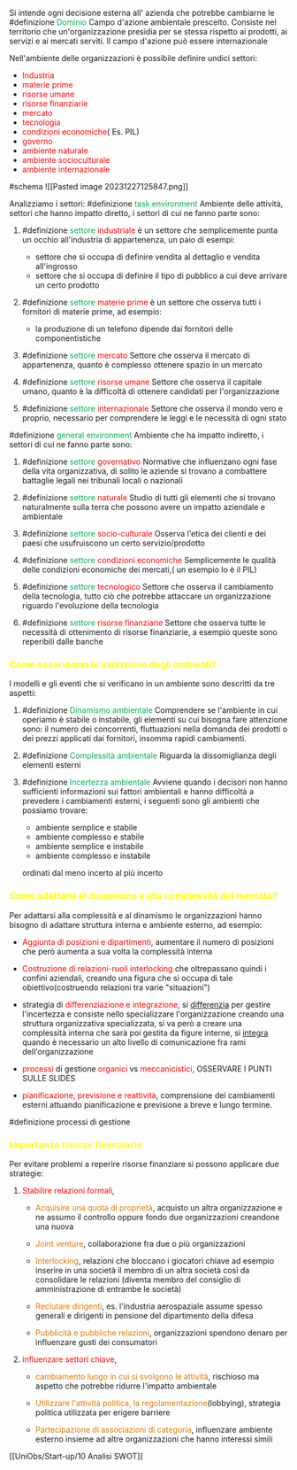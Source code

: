 Si intende ogni decisione esterna all' azienda che potrebbe cambiarne le
#definizione <font color="#00b050">Dominio</font>
 Campo d'azione ambientale prescelto. Consiste nel territorio che un'organizzazione presidia per se stessa rispetto ai prodotti, ai servizi e ai mercati serviti. Il campo d'azione può essere internazionale

Nell'ambiente delle organizzazioni è possibile definire undici settori:

- <font color="#ff0000">Industria</font>
- <font color="#ff0000">materie prime</font>
- <font color="#ff0000">risorse umane</font>
- <font color="#ff0000">risorse finanziarie</font>
- <font color="#ff0000">mercato</font>
- <font color="#ff0000">tecnologia</font>
- <font color="#ff0000">condizioni economiche</font>( Es. PIL)
- <font color="#ff0000">governo</font>
- <font color="#ff0000">ambiente naturale</font>
- <font color="#ff0000">ambiente socioculturale</font>
- <font color="#ff0000">ambiente internazionale</font>

#schema 
![[Pasted image 20231227125847.png]]

Analizziamo i settori:
#definizione <font color="#00b050">task environment</font>
 Ambiente delle attività, settori che hanno impatto diretto, i settori di cui ne fanno parte sono:
 
 1. #definizione <font color="#00b050">settore</font> <font color="#ff0000">industriale</font>
	  è un settore che semplicemente punta un occhio all'industria di appartenenza, un paio di esempi:
	  
	 - settore che si occupa di definire vendita al dettaglio e vendita all'ingrosso
	 - settore che si occupa di definire il tipo di pubblico a cui deve arrivare un certo prodotto

 2. #definizione <font color="#00b050">settore</font> <font color="#ff0000">materie prime</font>
      è un settore che osserva tutti i fornitori di materie prime, ad esempio:
      
      - la produzione di un telefono dipende dai fornitori delle componentistiche  
 
 3. #definizione <font color="#00b050">settore</font> <font color="#ff0000">mercato</font>
      Settore che osserva il mercato di appartenenza, quanto è complesso ottenere spazio in un mercato
 
 4. #definizione <font color="#00b050">settore</font> <font color="#ff0000">risorse umane</font>
     Settore che osserva il capitale umano, quanto è la difficoltà di ottenere candidati per l'organizzazione
 
 5. #definizione <font color="#00b050">settore</font> <font color="#ff0000">internazionale</font>
     Settore che osserva il mondo vero e proprio, necessario per comprendere le leggi e le necessità di ogni stato



#definizione <font color="#00b050">general environment</font>
 Ambiente che ha impatto indiretto, i settori di cui ne fanno parte sono:

1. #definizione <font color="#00b050">settore</font> <font color="#ff0000">governativo</font>
	Normative che influenzano ogni fase della vita organizzativa, di solito le aziende si trovano a combattere battaglie legali nei tribunali locali o nazionali

2. #definizione <font color="#00b050">settore</font> <font color="#ff0000">naturale</font>
	Studio di tutti gli elementi che si trovano naturalmente sulla terra che possono avere un impatto aziendale e ambientale

3. #definizione <font color="#00b050">settore</font> <font color="#ff0000">socio-culturale</font> 
	 Osserva l'etica dei clienti e dei paesi che usufruiscono un certo servizio/prodotto

4. #definizione <font color="#00b050">settore</font> <font color="#ff0000">condizioni economiche</font>
     Semplicemente le qualità delle condizioni economiche dei mercati,( un esempio lo è il PIL)

5. #definizione <font color="#00b050">settore</font> <font color="#ff0000">tecnologico</font>
	 Settore che osserva il cambiamento della tecnologia, tutto ciò che potrebbe attaccare un organizzazione riguardo l'evoluzione della tecnologia

6. #definizione <font color="#00b050">settore</font> <font color="#ff0000">risorse finanziarie</font>
	 Settore che osserva tutte le necessità di ottenimento di risorse finanziarie, a esempio queste sono reperibili dalle banche


### <font color="#ffff00">Come osserviamo la variazione degli ambienti?</font>
 
I modelli e gli eventi che si verificano in un ambiente sono descritti da tre aspetti:

1. #definizione <font color="#00b050">Dinamismo ambientale</font>
      Comprendere se l'ambiente in cui operiamo è stabile o instabile, gli elementi su cui bisogna fare attenzione sono: il numero dei concorrenti, fluttuazioni nella domanda dei prodotti o dei prezzi applicati dai fornitori, insomma rapidi cambiamenti.	 

2. #definizione <font color="#00b050">Complessità ambientale</font>
     Riguarda la dissomiglianza degli elementi esterni

3. #definizione <font color="#00b050">Incertezza ambientale</font>
	 Avviene quando i decisori non hanno sufficienti informazioni sui fattori ambientali e hanno difficoltà a prevedere i cambiamenti esterni, i seguenti sono gli ambienti che possiamo trovare:
	 
	 - ambiente semplice e stabile
	 - ambiente complesso e stabile
	 - ambiente semplice e instabile
	 - ambiente complesso e instabile
	 
     ordinati dal meno incerto al più incerto

### <font color="#ffff00">Come adattarsi al dinamismo e alla complessità del mercato?</font>

 Per adattarsi alla complessità e al dinamismo le organizzazioni hanno bisogno di adattare struttura interna e ambiente esterno, ad esempio:
 
 - <font color="#ff0000">Aggiunta di posizioni e dipartimenti</font>, aumentare il numero di posizioni che però aumenta a sua volta la complessità interna
 
 - <font color="#ff0000">Costruzione di relazioni-ruoli interlocking</font> che oltrepassano quindi i confini aziendali, creando una figura che si occupa di tale obiettivo(costruendo relazioni tra varie "situazioni")
 
 - strategia di <font color="#ff0000">differenziazione e integrazione</font>, si <u>differenzia</u> per gestire l'incertezza e consiste nello specializzare l'organizzazione creando una struttura organizzativa specializzata, si va però a creare una complessità interna che sarà poi gestita da figure interne, si <u>integra</u> quando è necessario un alto livello di comunicazione fra rami dell'organizzazione
 
 - <font color="#ff0000">processi</font> di gestione <font color="#ff0000">organici</font> vs <font color="#ff0000">meccanicistici</font>,
  OSSERVARE I PUNTI SULLE SLIDES


 - <font color="#ff0000">pianificazione, previsione e reattività</font>, comprensione dei cambiamenti esterni attuando pianificazione e previsione a breve e lungo termine. 


#definizione processi di gestione

### <font color="#ffff00">Importanza risorse finanziarie</font>


Per evitare problemi a reperire risorse finanziare si possono applicare due strategie:
1. <font color="#ff0000">Stabilire relazioni formali</font>,
	- <font color="#de7802">Acquisire una quota di proprietà</font>, acquisto un altra organizzazione e ne assumo il controllo oppure fondo due organizzazioni creandone una nuova
	
	- <font color="#de7802">Joint venture</font>, collaborazione fra due o più organizzazioni
	
	- <font color="#de7802">Interlocking</font>, relazioni che bloccano i giocatori chiave ad esempio inserire in una società il membro di un altra società così da consolidare le relazioni (diventa membro del consiglio di amministrazione di entrambe le società)
	
	- <font color="#de7802">Reclutare dirigenti</font>, es. l'industria aerospaziale assume spesso generali e dirigenti in pensione del dipartimento della difesa
	
	- <font color="#de7802">Pubblicità e pubbliche relazioni</font>, organizzazioni spendono denaro per influenzare gusti dei consumatori
 
2. <font color="#ff0000">influenzare settori chiave</font>,
	- <font color="#de7802">cambiamento luogo in cui si svolgono le attività</font>, rischioso ma aspetto che potrebbe ridurre l'impatto ambientale
	
	- <font color="#de7802">Utilizzare l'attività politica, la regolamentazione</font>(lobbying), strategia politica utilizzata per erigere barriere
	
	- <font color="#de7802">Partecipazione di associazioni di categoria</font>, influenzare ambiente esterno insieme ad altre organizzazioni che hanno interessi simili

[[UniObs/Start-up/10 Analisi SWOT]]
